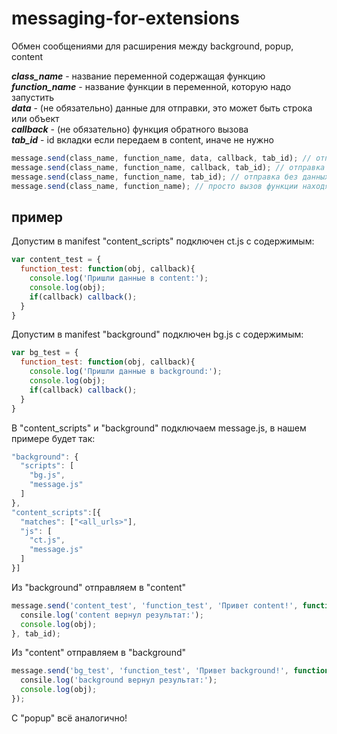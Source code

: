 # messaging-for-extensions
Обмен сообщениями для расширения между background, popup, content

***class_name*** - название переменной содержащая функцию<br>
***function_name*** - название функции в переменной, которую надо запустить<br>
***data*** - (не обязательно) данные для отправки, это может быть строка или объект<br>
***callback*** - (не обязательно) функция обратного вызова<br>
***tab_id*** - id вкладки если передаем в content, иначе не нужно
```js
message.send(class_name, function_name, data, callback, tab_id); // отправка со всеми параметрами
message.send(class_name, function_name, callback, tab_id); // отправка без данных
message.send(class_name, function_name, tab_id); // отправка без данных и обратного вызова 
message.send(class_name, function_name); // просто вызов функции находящаяся в background или popup
```
## пример
Допустим в manifest "content_scripts" подключен ct.js с содержимым:
```js
var content_test = {
  function_test: function(obj, callback){
    console.log('Пришли данные в content:');
    console.log(obj);
    if(callback) callback();
  }
}
```
Допустим в manifest "background" подключен bg.js с содержимым:
```js
var bg_test = {
  function_test: function(obj, callback){
    console.log('Пришли данные в background:');
    console.log(obj);
    if(callback) callback();
  }
}
```
В "content_scripts" и "background" подключаем message.js, в нашем примере будет так:
```js
"background": {
  "scripts": [
    "bg.js",
    "message.js"
  ]
},
"content_scripts":[{
  "matches": ["<all_urls>"],
  "js": [
    "ct.js",
    "message.js"
  ]
}]
```
Из "background" отправляем в "content"
```js
message.send('content_test', 'function_test', 'Привет content!', function(response){
  consile.log('content вернул результат:');
  console.log(obj);
}, tab_id);
```
Из "content" отправляем в "background"
```js
message.send('bg_test', 'function_test', 'Привет background!', function(response){
  consile.log('background вернул результат:');
  console.log(obj);
});
```
С "popup" всё аналогично!
